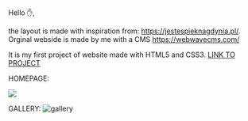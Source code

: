 Hello ✋, 

the layout is made with inspiration from: https://jestespieknagdynia.pl/. 
Orginal webside is made by me with a CMS https://webwavecms.com/

It is my first project of website made with HTML5 and CSS3. [LINK TO PROJECT](https://majakasprzyk.github.io/jestespieknagdynia.pl/)

HOMEPAGE: 

<img src=".readme-img/homepage.jpg width:= 70%">

GALLERY:
![gallery](https://user-images.githubusercontent.com/70386097/116913825-3e6fbe00-ac4a-11eb-85f3-6ef9e5b5deac.png)

